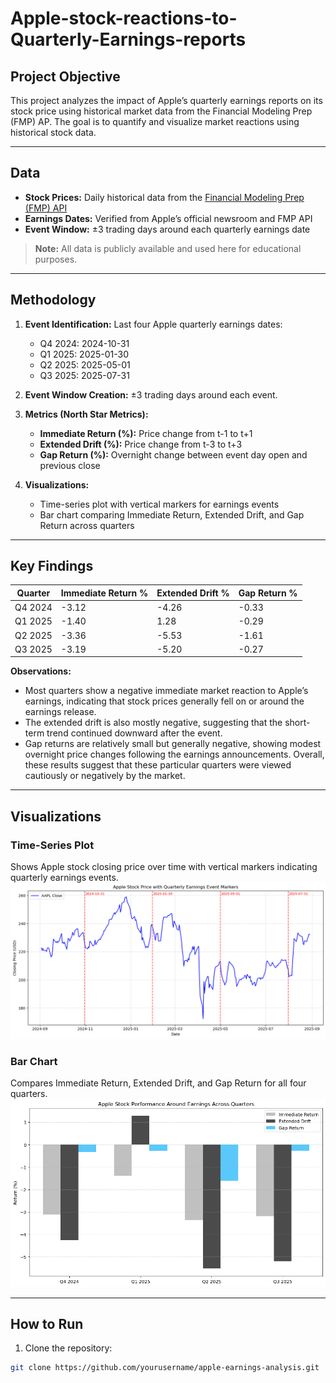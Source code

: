 # Apple-stock-reactions-to-Quarterly-Earnings-reports
## Project Objective
This project analyzes the impact of Apple’s quarterly earnings reports on its stock price using historical market data from the Financial Modeling Prep (FMP) AP.
 The goal is to quantify and visualize market reactions using historical stock data.

---

## Data
- **Stock Prices:** Daily historical data from the [Financial Modeling Prep (FMP) API](https://financialmodelingprep.com/)  
- **Earnings Dates:** Verified from Apple’s official newsroom and FMP API  
- **Event Window:** ±3 trading days around each quarterly earnings date  

> **Note:** All data is publicly available and used here for educational purposes.

---

## Methodology

1. **Event Identification:** Last four Apple quarterly earnings dates:
   - Q4 2024: 2024-10-31  
   - Q1 2025: 2025-01-30  
   - Q2 2025: 2025-05-01  
   - Q3 2025: 2025-07-31  

2. **Event Window Creation:** ±3 trading days around each event.  

3. **Metrics (North Star Metrics):**
   - **Immediate Return (%):** Price change from t-1 to t+1  
   - **Extended Drift (%):** Price change from t-3 to t+3  
   - **Gap Return (%):** Overnight change between event day open and previous close  

4. **Visualizations:**  
   - Time-series plot with vertical markers for earnings events  
   - Bar chart comparing Immediate Return, Extended Drift, and Gap Return across quarters  

---

## Key Findings

| Quarter | Immediate Return % | Extended Drift % | Gap Return % |
|---------|-------------------|------------------|---------------|
| Q4 2024 | -3.12             | -4.26            | -0.33         |
| Q1 2025 | -1.40             |  1.28            | -0.29         |
| Q2 2025 | -3.36             | -5.53            | -1.61         |
| Q3 2025 | -3.19             | -5.20            | -0.27         |

**Observations:**  
- Most quarters show a negative immediate market reaction to Apple’s earnings, indicating that stock prices generally fell on or around the earnings release.
- The extended drift is also mostly negative, suggesting that the short-term trend continued downward after the event.
- Gap returns are relatively small but generally negative, showing modest overnight price changes following the earnings announcements.
Overall, these results suggest that these particular quarters were viewed cautiously or negatively by the market.  

---

## Visualizations

### Time-Series Plot
Shows Apple stock closing price over time with vertical markers indicating quarterly earnings events.  
<img src="time_series_plot.png" alt="Time-Series Plot" width="600"/>


### Bar Chart
Compares Immediate Return, Extended Drift, and Gap Return for all four quarters.  
<img src="bar_chart.png" alt="Bar Chart" width="600"/>

---

## How to Run
1. Clone the repository:  
```bash
git clone https://github.com/yourusername/apple-earnings-analysis.git
